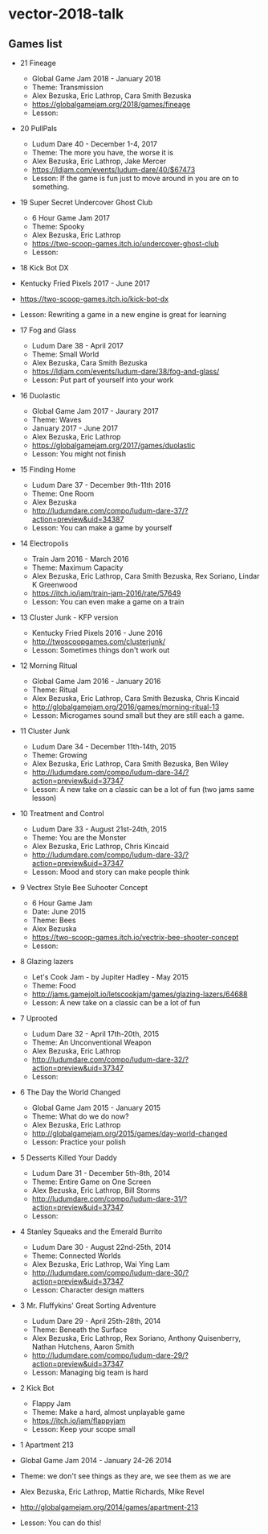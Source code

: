 # vector-2018-talk

## Games list

- 21 Fineage
  - Global Game Jam 2018 - January 2018
  - Theme: Transmission
  - Alex Bezuska, Eric Lathrop, Cara Smith Bezuska
  - https://globalgamejam.org/2018/games/fineage
  - Lesson:


- 20 PullPals
  - Ludum Dare 40 - December 1-4, 2017
  - Theme: The more you have, the worse it is
  - Alex Bezuska, Eric Lathrop, Jake Mercer
  - https://ldjam.com/events/ludum-dare/40/$67473
  - Lesson: If the game is fun just to move around in you are on to something.


- 19 Super Secret Undercover Ghost Club
  - 6 Hour Game Jam 2017
  - Theme: Spooky
  - Alex Bezuska, Eric Lathrop
  - https://two-scoop-games.itch.io/undercover-ghost-club
  - Lesson:


 - 18 Kick Bot DX
  - Kentucky Fried Pixels 2017 - June 2017
  - https://two-scoop-games.itch.io/kick-bot-dx
  - Lesson: Rewriting a game in a new engine is great for learning


- 17 Fog and Glass
  - Ludum Dare 38 - April 2017
  - Theme: Small World
  - Alex Bezuska, Cara Smith Bezuska
  - https://ldjam.com/events/ludum-dare/38/fog-and-glass/
  - Lesson: Put part of yourself into your work


- 16 Duolastic
  - Global Game Jam 2017 - Jaurary 2017
  - Theme: Waves
  - January 2017 - June 2017
  - Alex Bezuska, Eric Lathrop
  - https://globalgamejam.org/2017/games/duolastic
  - Lesson: You might not finish


- 15 Finding Home
  - Ludum Dare 37 - December 9th-11th 2016
  - Theme: One Room
  - Alex Bezuska
  - http://ludumdare.com/compo/ludum-dare-37/?action=preview&uid=34387
  - Lesson: You can make a game by yourself


- 14 Electropolis
  - Train Jam 2016 - March 2016
  - Theme: Maximum Capacity
  - Alex Bezuska, Eric Lathrop, Cara Smith Bezuska, Rex Soriano, Lindar K Greenwood
  - https://itch.io/jam/train-jam-2016/rate/57649
  - Lesson: You can even make a game on a train


- 13 Cluster Junk - KFP version
  - Kentucky Fried Pixels 2016 - June 2016
  - http://twoscoopgames.com/clusterjunk/
  - Lesson: Sometimes things don't work out


- 12 Morning Ritual
  - Global Game Jam 2016 - January 2016
  - Theme: Ritual
  - Alex Bezuska, Eric Lathrop, Cara Smith Bezuska, Chris Kincaid
  - http://globalgamejam.org/2016/games/morning-ritual-13
  - Lesson: Microgames sound small but they are still each a game.


- 11 Cluster Junk
  - Ludum Dare 34 - December 11th-14th, 2015
  - Theme: Growing
  - Alex Bezuska, Eric Lathrop, Cara Smith Bezuska, Ben Wiley
  - http://ludumdare.com/compo/ludum-dare-34/?action=preview&uid=37347
  - Lesson: A new take on a classic can be a lot of fun (two jams same lesson)


- 10 Treatment and Control
  - Ludum Dare 33 - August 21st-24th, 2015
  - Theme: You are the Monster
  - Alex Bezuska, Eric Lathrop, Chris Kincaid
  - http://ludumdare.com/compo/ludum-dare-33/?action=preview&uid=37347
  - Lesson: Mood and story can make people think


- 9 Vectrex Style Bee Suhooter Concept
  - 6 Hour Game Jam
  - Date: June 2015
  - Theme: Bees
  - Alex Bezuska
  - https://two-scoop-games.itch.io/vectrix-bee-shooter-concept
  - Lesson:


- 8 Glazing lazers
  - Let's Cook Jam - by Jupiter Hadley - May 2015
  - Theme: Food
  - http://jams.gamejolt.io/letscookjam/games/glazing-lazers/64688
  - Lesson: A new take on a classic can be a lot of fun


- 7 Uprooted
  - Ludum Dare 32 - April 17th-20th, 2015
  - Theme: An Unconventional Weapon
  - Alex Bezuska, Eric Lathrop
  - http://ludumdare.com/compo/ludum-dare-32/?action=preview&uid=37347
  - Lesson:


- 6 The Day the World Changed
  - Global Game Jam 2015 - January 2015
  - Theme: What do we do now?
  - Alex Bezuska, Eric Lathrop
  - http://globalgamejam.org/2015/games/day-world-changed
  - Lesson: Practice your polish


- 5 Desserts Killed Your Daddy
  - Ludum Dare 31 - December 5th-8th, 2014
  - Theme: Entire Game on One Screen
  - Alex Bezuska, Eric Lathrop, Bill Storms
  - http://ludumdare.com/compo/ludum-dare-31/?action=preview&uid=37347
  - Lesson:


- 4 Stanley Squeaks and the Emerald Burrito
  - Ludum Dare 30 - August 22nd-25th, 2014
  - Theme: Connected Worlds
  - Alex Bezuska, Eric Lathrop, Wai Ying Lam
  - http://ludumdare.com/compo/ludum-dare-30/?action=preview&uid=37347
  - Lesson: Character design matters


- 3 Mr. Fluffykins' Great Sorting Adventure
  - Ludum Dare 29 - April 25th-28th, 2014
  - Theme: Beneath the Surface
  - Alex Bezuska, Eric Lathrop, Rex Soriano, Anthony Quisenberry, Nathan Hutchens, Aaron Smith
  - http://ludumdare.com/compo/ludum-dare-29/?action=preview&uid=37347
  - Lesson: Managing big team is hard


- 2 Kick Bot
  - Flappy Jam
  - Theme: Make a hard, almost unplayable game
  - https://itch.io/jam/flappyjam
  - Lesson: Keep your scope small


- 1 Apartment 213
 - Global Game Jam 2014 - January 24-26 2014
 - Theme: we don't see things as they are, we see them as we are
 - Alex Bezuska, Eric Lathrop, Mattie Richards, Mike Revel
 - http://globalgamejam.org/2014/games/apartment-213
 - Lesson: You can do this!

